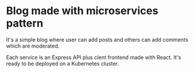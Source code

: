 # Blog made with microservices pattern

   It's a simple blog where user can add posts and others can add comments which are moderated. 
   
   Each service is an Express API plus clent frontend made with React. It's ready to be deployed on a Kubernetes cluster.

